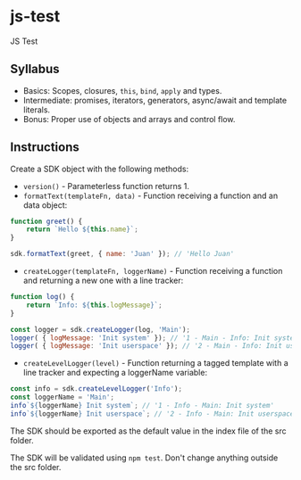 # js-test

JS Test

## Syllabus

* Basics: Scopes, closures, `this`, `bind`, `apply` and types.
* Intermediate: promises, iterators, generators, async/await and template literals.
* Bonus: Proper use of objects and arrays and control flow.

## Instructions

Create a SDK object with the following methods:

* `version()` - Parameterless function returns 1.
* `formatText(templateFn, data)` - Function receiving a function and an data object:

```javascript
function greet() {
    return `Hello ${this.name}`;
}

sdk.formatText(greet, { name: 'Juan' }); // 'Hello Juan'
```

* `createLogger(templateFn, loggerName)` - Function receiving a function and returning a new one with a line tracker:

```javascript
function log() {
    return `Info: ${this.logMessage}`;
}

const logger = sdk.createLogger(log, 'Main');
logger( { logMessage: 'Init system' }); // '1 - Main - Info: Init system'
logger( { logMessage: 'Init userspace' }); // '2 - Main - Info: Init userspace'
```

* `createLevelLogger(level)` - Function returning a tagged template with a line tracker and expecting a loggerName variable:

```javascript
const info = sdk.createLevelLogger('Info');
const loggerName = 'Main';
info`${loggerName} Init system`; // '1 - Info - Main: Init system'
info`${loggerName} Init userspace`; // '2 - Info - Main: Init userspace'
```

The SDK should be exported as the default value in the index file of the src folder.

The SDK will be validated using `npm test`. Don't change anything outside the src folder.